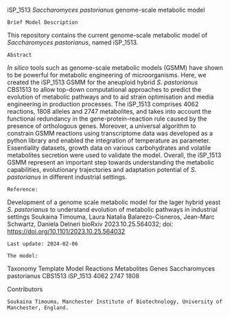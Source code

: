 iSP_1513 _Saccharomyces pastorianus_ genome-scale metabolic model

    Brief Model Description

This repository contains the current genome-scale metabolic model of _Saccharomyces pastorianus_, named iSP_1513.

    Abstract

_In silico_ tools such as genome-scale metabolic models (GSMM) have shown to be powerful for metabolic engineering of microorganisms. Here, we created the iSP_1513 GSMM for the aneuploid hybrid _S. pastorianus_ CBS1513 to allow top-down computational approaches to predict the evolution of metabolic pathways and to aid strain optimisation and media engineering in production processes. The iSP_1513 comprises 4062 reactions, 1808 alleles and 2747 metabolites, and takes into account the functional redundancy in the gene-protein-reaction rule caused by the presence of orthologous genes. Moreover, a universal algorithm to constrain GSMM reactions using transcriptome data was developed as a python library and enabled the integration of temperature as parameter. Essentiality datasets, growth data on various carbohydrates and volatile metabolites secretion were used to validate the model. Overall, the iSP_1513 GSMM represent an important step towards understanding the metabolic capabilities, evolutionary trajectories and adaptation potential of _S. pastorianus_ in different industrial settings.

    Reference:

Development of a genome scale metabolic model for the lager hybrid yeast _S. pastorianus_ to understand evolution of metabolic pathways in industrial settings
Soukaina Timouma, Laura Natalia Balarezo-Cisneros, Jean-Marc Schwartz, Daniela Delneri
bioRxiv 2023.10.25.564032; doi: https://doi.org/10.1101/2023.10.25.564032 


    Last update: 2024-02-06

    The model:

Taxonomy 	Template Model 	Reactions 	Metabolites 	Genes
Saccharomyces pastorianus CBS1513 	iSP_1513 	4062 	2747 	1808


Contributors

    Soukaina Timouma, Manchester Institute of Biotechnology, University of Manchester, England.

